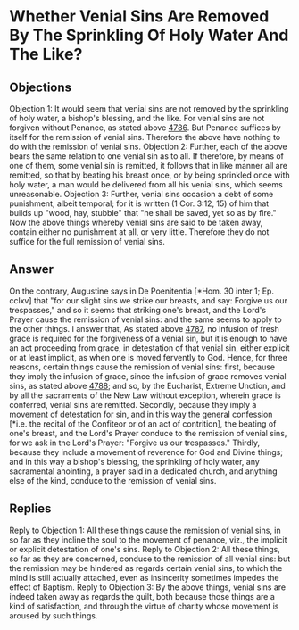 # Whether Venial Sins Are Removed By The Sprinkling Of Holy Water And The Like?
## Objections
Objection 1: It would seem that venial sins are not removed by the sprinkling of holy water, a bishop's blessing, and the like. For venial sins are not forgiven without Penance, as stated above [4786](A[1]). But Penance suffices by itself for the remission of venial sins. Therefore the above have nothing to do with the remission of venial sins.
Objection 2: Further, each of the above bears the same relation to one venial sin as to all. If therefore, by means of one of them, some venial sin is remitted, it follows that in like manner all are remitted, so that by beating his breast once, or by being sprinkled once with holy water, a man would be delivered from all his venial sins, which seems unreasonable.
Objection 3: Further, venial sins occasion a debt of some punishment, albeit temporal; for it is written (1 Cor. 3:12, 15) of him that builds up "wood, hay, stubble" that "he shall be saved, yet so as by fire." Now the above things whereby venial sins are said to be taken away, contain either no punishment at all, or very little. Therefore they do not suffice for the full remission of venial sins.
## Answer
On the contrary, Augustine says in De Poenitentia [*Hom. 30 inter 1; Ep. cclxv] that "for our slight sins we strike our breasts, and say: Forgive us our trespasses," and so it seems that striking one's breast, and the Lord's Prayer cause the remission of venial sins: and the same seems to apply to the other things.
I answer that, As stated above [4787](A[2]), no infusion of fresh grace is required for the forgiveness of a venial sin, but it is enough to have an act proceeding from grace, in detestation of that venial sin, either explicit or at least implicit, as when one is moved fervently to God. Hence, for three reasons, certain things cause the remission of venial sins: first, because they imply the infusion of grace, since the infusion of grace removes venial sins, as stated above [4788](A[2]); and so, by the Eucharist, Extreme Unction, and by all the sacraments of the New Law without exception, wherein grace is conferred, venial sins are remitted. Secondly, because they imply a movement of detestation for sin, and in this way the general confession [*i.e. the recital of the Confiteor or of an act of contrition], the beating of one's breast, and the Lord's Prayer conduce to the remission of venial sins, for we ask in the Lord's Prayer: "Forgive us our trespasses." Thirdly, because they include a movement of reverence for God and Divine things; and in this way a bishop's blessing, the sprinkling of holy water, any sacramental anointing, a prayer said in a dedicated church, and anything else of the kind, conduce to the remission of venial sins.
## Replies
Reply to Objection 1: All these things cause the remission of venial sins, in so far as they incline the soul to the movement of penance, viz., the implicit or explicit detestation of one's sins.
Reply to Objection 2: All these things, so far as they are concerned, conduce to the remission of all venial sins: but the remission may be hindered as regards certain venial sins, to which the mind is still actually attached, even as insincerity sometimes impedes the effect of Baptism.
Reply to Objection 3: By the above things, venial sins are indeed taken away as regards the guilt, both because those things are a kind of satisfaction, and through the virtue of charity whose movement is aroused by such things.